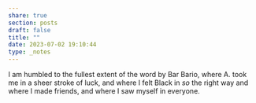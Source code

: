 ```yaml
---
share: true
section: posts
draft: false
title: ""
date: 2023-07-02 19:10:44
type: _notes
---
```



I am humbled to the fullest extent of the word by Bar Bario, where A. took me in a sheer stroke of luck, and where I felt Black in _so_ the right way and where I made friends, and where I saw myself in everyone. 
